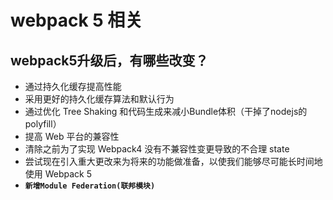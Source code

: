 # webpack 5 相关

## webpack5升级后，有哪些改变？

- 通过持久化缓存提高性能
- 采用更好的持久化缓存算法和默认行为
- 通过优化 Tree Shaking 和代码生成来减小Bundle体积（干掉了nodejs的polyfill）
- 提高 Web 平台的兼容性
- 清除之前为了实现 Webpack4 没有不兼容性变更导致的不合理 state
- 尝试现在引入重大更改来为将来的功能做准备，以使我们能够尽可能长时间地使用 Webpack 5
- **`新增Module Federation(联邦模块)`**

